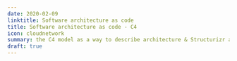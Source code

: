 ```yaml
---
date: 2020-02-09
linktitle: Software architecture as code
title: Software architecture as code - C4
icon: cloudnetwork
summary: the C4 model as a way to describe architecture & Structurizr as an application
draft: true
---
```

